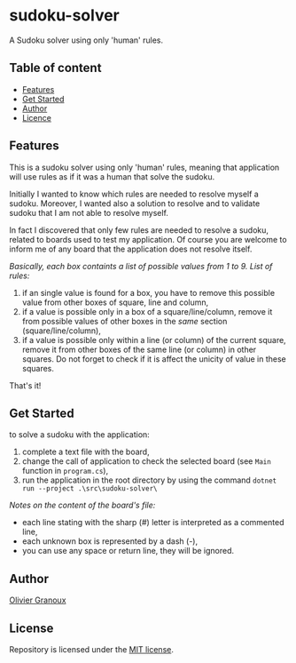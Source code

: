 # sudoku-solver
A Sudoku solver using only 'human' rules.

## Table of content

- [Features](#features)
- [Get Started](#get-started)
- [Author](#author)
- [Licence](#licence)

## Features

This is a sudoku solver using only 'human' rules, meaning that application will use rules as if it was a human that solve the sudoku. 

Initially I wanted to know which rules are needed to resolve myself a sudoku. Moreover, I wanted also a solution to resolve and to validate sudoku that I am not able to resolve myself.

In fact I discovered that only few rules are needed to resolve a sudoku, related to boards used to test my application. Of course you are welcome to inform me of any board that the application does not resolve itself.

_Basically, each box containts a list of possible values from 1 to 9. List of rules:_
1. if an single value is found for a box, you have to remove this possible value from other boxes of square, line and column,
2. if a value is possible only in a box of a square/line/column, remove it from possible values of other boxes in the *same* section (square/line/column),
3. if a value is possible only within a line (or column) of the current square, remove it from other boxes of the same line (or column) in other squares. Do not forget to check if it is affect the unicity of value in these squares.

That's it!

## Get Started
to solve a sudoku with the application:
1. complete a text file with the board,
2. change the call of application to check the selected board (see `Main` function in `program.cs`),
3. run the application in the root directory by using the command `dotnet run --project .\src\sudoku-solver\`

_Notes on the content of the board's file:_

* each line stating with the sharp (#) letter is interpreted as a commented line,
* each unknown box is represented by a dash (-),
* you can use any space or return line, they will be ignored.

## Author
[Olivier Granoux](http://olivier.granoux.com)

## License
Repository is licensed under the [MIT license](LICENSE).